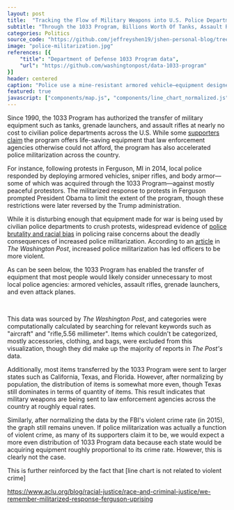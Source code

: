 ```yaml
---
layout: post
title:  "Tracking the Flow of Military Weapons into U.S. Police Departments"
subtitle: "Through the 1033 Program, Billions Worth Of Tanks, Assault Rifles, and Grenades Have Been Transferred to Local Police Agencies"
categories: Politics
source_code: "https://github.com/jeffreyshen19/jshen-personal-blog/tree/master/_code/police-militarization"
image: "police-militarization.jpg"
references: [{
    "title": "Department of Defense 1033 Program data",
    "url": "https://github.com/washingtonpost/data-1033-program"
}]
header: centered
caption: "Police use a mine-resistant armored vehicle—equipment designed for war—to monitor protests in Ferguson, MI (Source: NYT)"
featured: true
javascript: ["components/map.js", "components/line_chart_normalized.js", "components/pie_chart_normalized.js"]
---
```


Since 1990, the 1033 Program has authorized the transfer of military equipment such as tanks, grenade launchers, and assault rifles at nearly no cost to civilian police departments across the U.S. While some [supporters claim](https://www.usatoday.com/story/news/politics/2017/08/27/trump-expected-lift-ban-military-gear-local-police-forces/606065001/) the program offers life-saving equipment that law enforcement agencies otherwise could not afford, the program has also accelerated police militarization across the country.

For instance, following protests in Ferguson, MI in 2014, local police responded by deploying armored vehicles, sniper rifles, and body armor—some of which was acquired through the 1033 Program—against mostly peaceful protestors. The militarized response to protests in Ferguson prompted President Obama to limit the extent of the program, though these restrictions were later reversed by the Trump administration.

While it is disturbing enough that equipment made for war is being used by civilian police departments to crush protests, widespread evidence of [police brutality and racial bias](https://mappingpoliceviolence.org/) in policing raise concerns about the deadly consequences of increased police militarization. According to an [article](https://www.washingtonpost.com/news/monkey-cage/wp/2017/06/30/does-military-equipment-lead-police-officers-to-be-more-violent-we-did-the-research/) in *The Washington Post*, increased police militarization has led officers to be more violent.

As can be seen below, the 1033 Program has enabled the transfer of equipment that most people would likely consider unnecessary to most local police agencies: armored vehicles, assault rifles, grenade launchers, and even attack planes.

<div class = "pie-chart-normalized" data-csv = "/data/police-militarization/1033-by-category.csv" data-xcol = "category" data-colorrange="#e4f1fe,#1d285b" data-ycols = '[{"ycol":"Quantity","label":"Total Quantity"},{"ycol":"Cost","label":"Total Cost"}]' data-id = "4"></div>  
<br>

This data was sourced by *The Washington Post*, and categories were computationally calculated by searching for relevant keywords such as "aircraft" and "rifle,5.56 millimeter". Items which couldn't be categorized, mostly accessories, clothing, and bags, were excluded from this visualization, though they did make up the majority of reports in *The Post's* data.

Additionally, most items transferred by the 1033 Program were sent to larger states such as California, Texas, and Florida. However, after normalizing by population, the distribution of items is somewhat more even, though Texas still dominates in terms of quantity of items. This result indicates that military weapons are being sent to law enforcement agencies across the country at roughly equal rates.

Similarly, after normalizing the data by the FBI's violent crime rate (in 2015), the graph still remains uneven. If police militarization was actually a function of violent crime, as many of its supporters claim it to be, we would expect a more even distribution of 1033 Program data because each state would be acquiring equipment roughly proportional to its crime rate. However, this is clearly not the case.

<div class = "map" data-csv = "/data/police-militarization/1033-by-state.csv">
</div>

This is further reinforced by the fact that [line chart is not related to violent crime]

<div class = "line-chart-normalized" data-csv = "/data/police-militarization/1033-by-time.csv" data-xlabel = "Date" data-xcol = "date" data-linecolors = "#3a539b" data-xcolparse = "%m/%Y" data-tooltipformat = "%B %Y" data-margin = '{"top":0,"right":20,"bottom":20,"left":70}' data-useoffset = "false" data-ycols = '[{"ycol":"total-quantity","label":"Total Quantity","title": "Quantity of Items Acquired, Over Time"},{"ycol":"total-cost","label":"Total Cost","title": "Cost of Items Acquired, Over Time"}]' data-id = "2"></div>

<div class = "line-chart-normalized" data-csv = "/data/police-militarization/us-population-and-crime.csv" data-xlabel = "Date" data-xcol = "year" data-linecolors = "#3a539b" data-xcolparse = "%Y" data-tooltipformat = "%Y" data-margin = '{"top":0,"right":20,"bottom":20,"left":70}' data-useoffset = "false" data-ycols = '[{"ycol":"violent-crime-rate","label":"Violent Crimes Per 100k People","title": "Violent Crime Rate Over Time"},{"ycol":"population","label":"Population","title": "U.S. Population Over Time"}]'  data-id = "3"></div>



https://www.aclu.org/blog/racial-justice/race-and-criminal-justice/we-remember-militarized-response-ferguson-uprising
